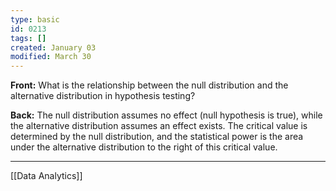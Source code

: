 ```yaml
---
type: basic
id: 0213
tags: []
created: January 03
modified: March 30
---
```


**Front:** What is the relationship between the null distribution and the alternative distribution in hypothesis testing?

**Back:** The null distribution assumes no effect (null hypothesis is true), while the alternative distribution assumes an effect exists. The critical value is determined by the null distribution, and the statistical power is the area under the alternative distribution to the right of this critical value.

---
[[Data Analytics]]